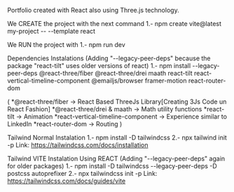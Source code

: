 Portfolio created with React also using Three.js technology.


We CREATE the project with the next command
1.- npm create vite@latest my-project -- --template react


We RUN the project with
1.- npm run dev


Dependencies Instalations (Adding "--legacy-peer-deps"  because the package "react-tilt" uses older versions of react)
1.- npm install --legacy-peer-deps @react-three/fiber @react-three/drei maath react-tilt react-vertical-timeline-component @emailjs/browser framer-motion react-router-dom

(
    *@react-three/fiber -> React Based ThreeJs Library[Creating 3Js Code un React Fashion]
    *@react-three/drei & maath -> Math utility functions
    *react-tilt -> Animation
    *react-vertical-timeline-component -> Experience similar to LinkedIn
    *react-router-dom -> Routing
)


Tailwind Normal Instalation
1.- npm install -D tailwindcss
2.- npx tailwind init -p
Link: https://tailwindcss.com/docs/installation

Tailwind VITE Instalation Using REACT (Adding "--legacy-peer-deps" again for older packages)
1.- npm install -D tailwindcss --legacy-peer-deps -D postcss autoprefixer
2.- npx tailwindcss init -p
Link: https://tailwindcss.com/docs/guides/vite